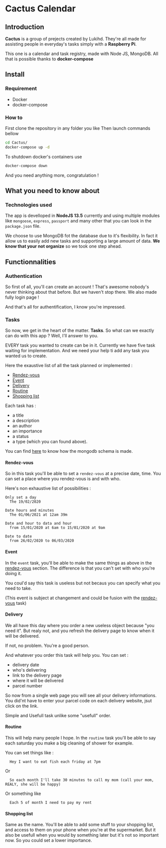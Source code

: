 # Cactus Calendar

## Introduction

**Cactus** is a group of prejects created by Lukihd. They're all made for assisting people in everyday's tasks simply with a **Raspberry Pi**.

This one is a calendar and task registry, made with Node JS, MongoDB. All that is possible thanks to **docker-compose**

## Install
### Requirement

- Docker
- docker-compose

### How to

First clone the repository in any folder you like
Then launch commands bellow
```bash
cd Cactus/
docker-compose up -d
```

To shutdown docker's containers use
```bash
docker-compose down
```

And you need anything more, congratulation !

## What you need to know about
### Technologies used

The app is develloped in **NodeJS 13.5** currently and using multiple modules like `mongoose`, `express`, `passport` and many other that you can look in the `package.json` file.

We choose to use MongoDB fot the database due to it's flexibility. In fact it allow us to easily add new tasks and supporting a large amount of data. **We know that your not organize** so we took one step ahead.

## Functionnalities

### Authentication

So first of all, you'll can create an account ! That's awesome nobody's never thinking about that before. But we haven't stop there. We also made fully login page !

And that's all for authentification, I know you're impressed.

### Tasks

So now, we get in the heart of the matter. **Tasks**. So what can we exactly can do with this app ? Well, I'll answer to you.

EVERY task you wanted to create can be in it. Currently we have five task waiting for implementation. And we need your help ti add any task you wanted us to create.

Here the exaustive list of all the task planned or implemented :

- [Rendez-vous](#rendez-vous)
- [Event](#event)
- [Delivery](#delivery)
- [Routine](#routine)
- [Shopping list](#shopping-list)

Each task has :
- a title
- a description
- an author
- an importance
- a status
- a type (which you can found above).

You can find [here](/resources/mongo-model.md) to know how the mongodb schema is made.

#### Rendez-vous

So in this task you'll be able to set a `rendez-vous` at a precise date, time. You can set a place where you rendez-vous is and with who.

Here's non exhaustive list of possibilities :
```
Only set a day
  The 19/02/2020

Date hours and minutes
  The 01/06/2021 at 12am 39m

Date and hour to data and hour
  from 15/01/2020 at 6am to 15/01/2020 at 9am

Date to date
  from 26/02/2020 to 06/03/2020
```

#### Event

In the `event` task, you'll be able to make the same things as above in the [rendez-vous](#rendez-vous) section. The difference is that you can't set with who you're doing it.

You coul'd say this task is useless but not becaus you can specify what you need to take.

(This event is subject at changement and could be fusion with the [rendez-vous](#rendez-vous) task)

#### Delivery

We all have this day where you order a new useless object because "you need it". But realy not, and you refresh the delivery page to know when it will be delivered. 

If not, no problem. You're a good person.

And whatever you order this task will help you. You can set :
- delivery date
- who's delivering
- link to the delivery page
- where it will be delivered
- parcel number

So now from a single web page you will see all your delivery informations. You did'nt have to enter your parcel code on each delivery website, jsut click on the link.

Simple and Usefull task unlike some "usefull" order. 

#### Routine

This will help many people I hope. In the `routine` task you'll be able to say each saturday you make a big cleaning of shower for example.

You can set things like :
```
  Hey I want to eat fish each friday at 7pm
```
Or
```
  So each month I'll take 30 minutes to call my mom (call your mom, REALY, she will be happy)  
```
Or something like
```
  Each 5 of month I need to pay my rent
```

#### Shopping list

Same as the name. You'll be able to add some stuff to your shopping list, and access to them on your phone when you're at the supermarket. 
But it also be usefull when you would by something later but it's not so important now. So you could set a lower importance.

